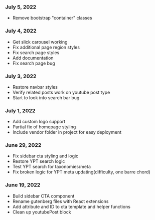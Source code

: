 ### July 5, 2022
- Remove bootstrap "container" classes

### July 4, 2022
- Get slick carousel working
- Fix additional page region styles
- Fix search page styles
- Add documentation
- Fix search page bug

### July 3, 2022
- Restore navbar styles
- Verify related posts work on youtube post type
- Start to look into search bar bug

### July 1, 2022
- Add custom logo support
- Partial fix of homepage styling
- Include vendor folder in project for easy deployment

### June 29, 2022
- Fix sidebar cta styling and logic
- Restore YPT search logic
- Test YPT search for taxonomies/meta
- Fix broken logic for YPT meta updating(difficulty, one barre chord)

### June 19, 2022
- Build sidebar CTA component
- Rename gutenberg files with React extensions
- Add attribute and ID to cta template and helper functions
- Clean up youtubePost block